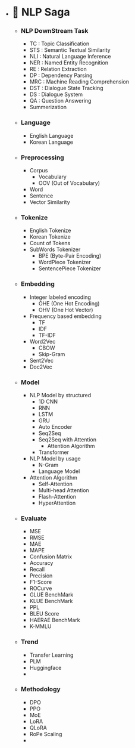 

- # 📄 NLP Saga
	- ### NLP DownStream Task
		- TC : Topic Classification
		- STS : Semantic Textual Similarity
		- NLI : Natural Language Inference
		- NER : Named Entity Recognition
		- RE : Relation Extraction
		- DP : Dependency Parsing
		- MRC : Machine Reading Comprehension
		- DST : Dialogue State Tracking
		- DS : Dialogue System
		- QA : Question Answering
		- Summerization
	- ### Language
		- English Language
		- Korean Language
	- ### Preprocessing
		- Corpus
			- Vocabulary
			- OOV (Out of Vocabulary)
		- Word
		- Sentence
		- Vector Similarity
	- ### Tokenize
		- English Tokenize
		- Korean Tokenize
		- Count of Tokens
		- SubWords Tokenizer
			- BPE (Byte-Pair Encoding)
			- WordPiece Tokenizer
			- SentencePiece Tokenizer
	- ### Embedding
		- Integer labeled encoding
			- OHE (One Hot Encoding)
			- OHV (One Hot Vector)
		- Frequency based embedding
			- TF
			- IDF
			- TF-IDF
		- Word2Vec
			- CBOW
			- Skip-Gram
		- Sent2Vec
		- Doc2Vec
	- ### Model
		- NLP Model by structured
			- 1D CNN
			- RNN
			- LSTM
			- GRU
			- Auto Encoder
			- Seq2Seq
			- Seq2Seq with Attention
				- Attention Algorithm
			- Transformer
		- NLP Model by usage
			- N-Gram
			- Language Model
		- Attention Algorithm
			- Self-Attention
			- Multi-head Attention
			- Flash-Attention
			- HyperAttention
	- ### Evaluate
		- MSE
		- RMSE
		- MAE
		- MAPE
		- Confusion Matrix
		- Accuracy
		- Recall
		- Precision
		- F1-Score
		- ROCurve
		- GLUE BenchMark
		- KLUE BenchMark
		- PPL
		- BLEU Score
		- HAERAE BenchMark
		- K-MMLU
	- ### Trend
		- Transfer Learning
		- PLM
		- Huggingface
		- 
	 - ### Methodology
		 - DPO
		 - PPO
		 - MoE
		 - LoRA
		 - QLoRA
		 - RoPe Scaling
		 - 